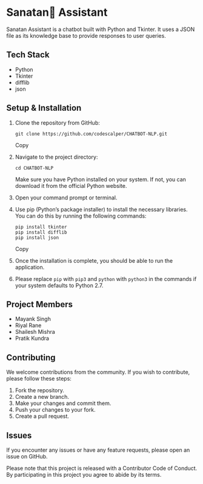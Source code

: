 # Sanatan🚩 Assistant

Sanatan Assistant is a chatbot built with Python and Tkinter. It uses a JSON file as its knowledge base to provide responses to user queries.

## Tech Stack

- Python
- Tkinter
- difflib
- json

## Setup & Installation

1.  Clone the repository from GitHub:

    ```
    git clone https://github.com/codescalper/CHATBOT-NLP.git

    ```

    Copy

2.  Navigate to the project directory:

    ```
    cd CHATBOT-NLP
    ```

    Make sure you have Python installed on your system. If not, you can download it from the official Python website.

3.  Open your command prompt or terminal.
4.  Use pip (Python’s package installer) to install the necessary libraries. You can do this by running the following commands:

    ```
    pip install tkinter
    pip install difflib
    pip install json

    ```

    Copy

5.  Once the installation is complete, you should be able to run the application.
6.  Please replace `pip` with `pip3` and `python` with `python3` in the commands if your system defaults to Python 2.7.

## Project Members

- Mayank Singh
- Riyal Rane
- Shailesh Mishra
- Pratik Kundra

## Contributing

We welcome contributions from the community. If you wish to contribute, please follow these steps:

1.  Fork the repository.
2.  Create a new branch.
3.  Make your changes and commit them.
4.  Push your changes to your fork.
5.  Create a pull request.

## Issues

If you encounter any issues or have any feature requests, please open an issue on GitHub.

Please note that this project is released with a Contributor Code of Conduct. By participating in this project you agree to abide by its terms.

